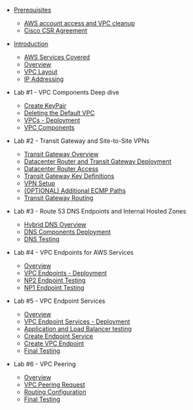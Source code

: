 - [Prerequisites](0-prerequisites/_index.md)
  - [AWS account access and VPC cleanup](0-prerequisites/100-prereq-1.md)
  - [Cisco CSR Agreement](0-prerequisites/120-prereq-3.md)

- [Introduction](0-introduction/_index.md)
  - [AWS Services Covered](0-introduction/30-services.md)
  - [Overview](0-introduction/40-intro.md)
  - [VPC Layout](0-introduction/50-vpclayout.md)
  - [IP Addressing](0-introduction/60-ipaddressing.md)

- Lab #1 - VPC Components Deep dive 
  - [Create KeyPair](1-vpc-components/20-KeyPair.md)
  - [Deleting the Default VPC](1-vpc-components/30-Default_VPC.md)
  - [VPCs - Deployment](1-vpc-components/40-Deploy_VPCs.md)
  - [VPC Components](1-vpc-components/50-Investigate_VPCs.md)

- Lab #2 - Transit Gateway and Site-to-Site VPNs
  - [Transit Gateway Overview](2-tgw-vpns/10-tgw-overview.md)
  - [Datacenter Router and Transit Gateway Deployment](2-tgw-vpns/20-dcrouter-tgw-deployment.md)
  - [Datacenter Router Access](2-tgw-vpns/30-dcrouter-access.md)
  - [Transit Gateway Key Definitions](2-tgw-vpns/35-tgw-definitions.md)
  - [VPN Setup](2-tgw-vpns/40-vpn-setup.md)
  - [(OPTIONAL) Additional ECMP Paths](2-tgw-vpns/50-additional-ecmp-paths.md)
  - [Transit Gateway Routing](2-tgw-vpns/60-tgw-routing.md)

- Lab #3 - Route 53 DNS Endpoints and Internal Hosted Zones
  - [Hybrid DNS Overview](3-hybrid-dns/10-hybrid-dns-overview.md)
  - [DNS Components Deployment](3-hybrid-dns/20-dns-deployment.md)
  - [DNS Testing](3-hybrid-dns/30-dns-testing.md)

- Lab #4 - VPC Endpoints for AWS Services
  - [Overview](4-vpc-endpoints/10-vpc-endpoints-overview.md)
  - [VPC Endpoints - Deployment](4-vpc-endpoints/20-vpc-endpoints-deployment.md)
  - [NP2 Endpoint Testing](4-vpc-endpoints/30-vpc-endpoint-testing-np2.md)
  - [NP1 Endpoint Testing](4-vpc-endpoints/40-vpc-endpoint-testing-np1.md)

- Lab #5 - VPC Endpoint Services 
  - [Overview](5-vpc-endpoint-services/10-vpc-endpoint-services-overview.md)
  - [VPC Endpoint Services - Deployment](5-vpc-endpoint-services/20-vpc-endpoint-services-deployment.md)
  - [Application and Load Balancer testing](5-vpc-endpoint-services/30-application-lb-testing.md)
  - [Create Endpoint Service](5-vpc-endpoint-services/40-create-endpoint-service.md)
  - [Create VPC Endpoint](5-vpc-endpoint-services/50-create-vpc-endpoint.md.md)
  - [Final Testing](5-vpc-endpoint-services/60-final-testing.md)

- Lab #6 - VPC Peering
  - [Overview](6-vpc-peering/10-vpc-peering-overview.md)
  - [VPC Peering Request](6-vpc-peering/20-vpc-peering-request.md)
  - [Routing Configuration](6-vpc-peering/30-routing-configuration.md)
  - [Final Testing](6-vpc-peering/40-final-testing.md)


  

